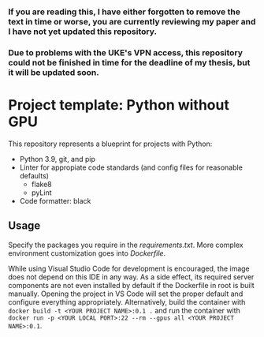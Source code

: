 ### If you are reading this, I have either forgotten to remove the text in time or worse, you are currently reviewing my paper and I have not yet updated this repository.

### Due to problems with the UKE's VPN access, this repository could not be finished in time for the deadline of my thesis, but it will be updated soon.

# Project template: Python without GPU 
This repository represents a blueprint for projects with Python:

- Python 3.9, git, and pip
- Linter for appropiate code standards (and config files for reasonable defaults)
    - flake8
    - pyLint
- Code formatter: black

## Usage
Specify the packages you require in the *requirements.txt*. More complex environment customization goes into *Dockerfile*.

While using Visual Studio Code for development is encouraged, the image does not depend on this IDE in any way. As a side effect, its required server components are not even installed by default if the Dockerfile in root is built manually. Opening the project in VS Code will set the proper default and configure everything appropriately. Alternatively, build the container with `docker build -t <YOUR PROJECT NAME>:0.1 .` and run the container with `docker run -p <YOUR LOCAL PORT>:22 --rm --gpus all <YOUR PROJECT NAME>:0.1`.
